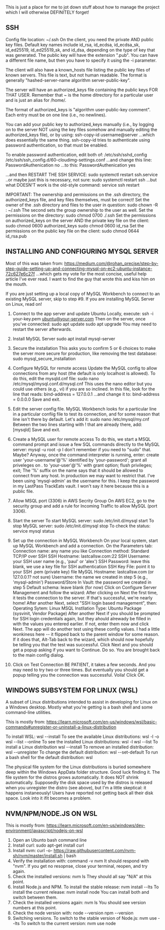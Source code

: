 This is just a place for me to jot down stuff about how to manage the project
which I will otherwise DEFINITELY forget!

SSH
---
Config file location:
    ~/.ssh
On the client, you need the private AND public key files.
Default key names include id_rsa, id_ecdsa, id_ecdsa_sk, id_ed25519,
id_ed25519_sk, and id_dsa, depending on the type of key that was generated.
The public key will have the extension ".pub".  You can have a different
file name, but then you have to specify it using the -i parameter.

The client will also have a known_hosts file listing the public key
files of known servers.  This file is text, but not human readable.
The format is generally "hashed-server-name algorithm server-public-key".

The server will have an authorized_keys file containing the public
keys FOR THAT USER.  Remember that ~ is the home ditrectory for a
particular user and is just an alias for /home/<username>.

The format of authorized_keys is "algorithm user-public-key comment".
Each entry must be on one line (i.e., no newlines).

You can add your public key to authorized_keys manually (i.e., 
by logging on to the server NOT using the key files somehow and
manually editing the authorized_keys file), or by using:
    ssh-copy-id username@server
...which does essentially the same thing.  ssh-copy-id tries to
authenticate using password authentication, so that must be enabled.

To enable password authentication, edit both of:
    /etc/ssh/sshd_config
    /etc/ssh/ssh_config.d/60-cloudimg-settings.conf
...and change this line:
    PasswordAuthenication no
...to this:
    PasswordAuthenication yes

...and then RESTART THE SSH SERVICE:
    sudo systemctl restart ssh.service
..or maybe just this is necessary, not sure:
    sudo systemctl restart ssh
...but what DOESN'T work is the old-style command:
    service ssh restart

IMPORTANT: The ownership and permissions on the .ssh directory, the
authorized_keys file, and key files themselves, must be correct!
Set the owner of the .ssh directory and files to the user in question:
    sudo chown -R <username>:<username> ~/.ssh 
The second <username> sets the group ownership to the user as well.
Set the permissions on the directory:
    sudo chmod 0700 ./.ssh
Set the permissions on authorized_keys on the server AND the private 
key file on the client:
    sudo chmod 0600 authorized_keys
    sudo chmod 0600 id_rsa
Set the permissions on the public key file on the client:
    sudo chmod 0644 id_rsa.pub


INSTALLING AND CONFIGURING MYSQL SERVER
---------------------------------------
Most of this was taken from:
https://medium.com/@rohan_precise/step-by-step-guide-setting-up-and-connecting-mysql-on-ec2-ubuntu-instance-72c627e6c27f
...which gets my vote for the most concise, useful help article I've ever read.
I want to find the guy that wrote this and kiss him on the mouth.

If you are just setting up a local copy of MySQL Workbench to connect to an
existing MySQL server, skip to step #9.
If you are installing MySQL Server on Linux, read on!

1. Connect to the app server and update Ubuntu
    Locally, execute:
        ssh -i your-key.pem ubuntu@your-server.com
    Then on the server, once you've connected:
        sudo apt update
        sudo apt upgrade
    You may need to restart the server afterwards.

2. Install MySQL Server
        sudo apt install mysql-server

3. Secure the installation
    This asks you to confirm 5 or 6 choices to make the server more secure for
    production, like removing the test database:
        sudo mysql_secure_installation

4. Configure MySQL for remote access
    Update the MySQL config to allow connections from any host (the default is
    only localhost is allowed).  To do this, edit the mysqld.cnf file:
        sudo nano /etc/mysql/mysql.conf.d/mysql.cnf
    This uses the nano editor but you could use others (e.g., vi) if you are
    so inclined.
    In this file, look for the line that reads:
        bind-address = 127.0.0.1
    ...and change it to:
        bind-address = 0.0.0.0
    Save and exit.

3. Edit the server config file.
    MySQL Workbench looks for a particular line in a particular confiig file to
    test its connection, and for some reason that line isn't there by default.
    Let's add it:
        sudo nano /etc/mysql/my.cnf
    Between the two lines starting with ! that are already there, add:
        [mysqld]
    Save and exit.

4. Create a MySQL user for remote access
    To do this, we start a MSQL command prompt and issue a few SQL commands
    directly to the MySQL server:
        mysql -u root -p
    I don't remember if you need to "sudo" that.  Maybe?
    Anyway, once the command interpreter is running, enter:
        create user 'your-username'@'%' identified by 'your-password';
        grant all priveleges on *.* to 'your-user'@'%' with grant option;
        flush privileges;
        exit;
    The '%' suffix on the name says that it should be allowed to connect
    from any host.  In production we may want to restrict that.
    I've been using 'mysql-admin' as the username for this.  I keep the password
    in my LastPass TrackEats vault.  I won't say it here because this is a
    public file.

7. Allow MSQL port (3306) in AWS Secrity Group
    On AWS EC2, go to the security group and add a rule for Incoming Traffic
    to allow MySQL (port 3306).

8. Start the server
    To start MySQL server:
        sudo /etc/init.d/mysql start
    To stop MySQL server:
        sudo /etc/init.d/mysql stop
    To check the status:
        service mysql status

9. Set up the connection in MySQL Workbench
    On your local system, start up MySQL Workbench and add a connection.  On the Parameters tab:
        Connection name: any name you like
        Connection method: Standard TCP/IP over SSH
        SSH Hostname: lastcallsw.com:22
        SSH Username: your SSH user name (e.g., 'paul' or 'alex')
        SSH Password: leave this blank, we use a key file for SSH authentication
        SSH Key File: point it to your SSH .pem (private key) file
        MySQL Hostname: lastcallsw.com (or 127.0.0.1?  not sure)
        Username: the name we created in step 5 (e.g., 'mysql-admin')
        Password/Store In Vault: the password we created in step 5
        Default schema: leave blank (for now)
    Click on Configure Server Management and follow the wizard:
        After clicking on Next the first time, it tests the connection to the server.
        If that's successful, we're nearly home!
        After another Next, select "SSH login based management", then:
            Operating Sytem: Linux
            MSQL Instllation Type: Ubuntu Package (sysvinit, Vendor Package)
        After another Next if you should be prompted for SSH login credentials
        again, but they ahould alrewady be filled in with the values you entered
        earlier.  If not, enter them now and click Next.
        The app will do another test using these config values.
        I had a little wonkiness here -- it flipped back to the parent window
        for some reason.  If it does that, Alt-Tab back to the wizard, which
        should now hopefully be telling you that the test was successful.
        Click Next and you should get a popup asking if you want to Continue.
        Do so.
        You are brought back to the main config dialog.

10. Click on Test Connection
    BE PATIENT, it takes a few seconds.  And you may need to try two or three
    times.  But eventually you should get a popup telling you the connection was
    successful.  Voila!  Click OK.


WINDOWS SUBSYSTEM FOR LINUX (WSL)
---------------------------------
A subset of Linux distributions intended to assist in developing for Linux on
a Windows desktop.  Mostly what you're getting is a bash shell and some
command-line utilities.

This is mostly from:
https://learn.microsoft.com/en-us/windows/wsl/basic-commands#unregister-or-uninstall-a-linux-distribution

To install WSL:
    wsl --install
To see the available Linux distributions:
    wsl -l -o
    wsl --list --online
To see the installed Linux distributions:
    wsl -l
    wsl --list
To install a Linux distribution
    wsl --install <distro-name>
To remove an installed distribution:
    wsl --unregister <distro-naem>
To change the default distribution:
    wsl --set-default <distro-name>
To run a bash shell for the default distribution:
    wsl

The physical file system for the Linux distributions is buried somewhere deep
within the Windows AppData folder structure.  Good luck finding it.
The file system for the distros grows automatically.  It does NOT shrink
automatically.
Supposedly the disk space used by the distros is released when you
unregister the distro (see above), but I'm a little skeptical: it happens
instaneously!  Users have reported not getting back all their disk space.
Look into it ifit becomes a problem.


NVM/NPM/NODE.JS ON WSL
----------------------
This is mostly from:
https://learn.microsoft.com/en-us/windows/dev-environment/javascript/nodejs-on-wsl

1. Open an Ubunto bash command line
2. Install curl:
        sudo apt-get install curl
3. Install nvm:
    curl -o- https://raw.githubusercontent.com/nvm-sh/nvm/master/install.sh | bash
4. Verify the installation with:
        command -v nvm
    It should respond with "nvm".
    If you get no resopnse, close your terminal, reopen, and try again.
5. Check the installed versions:
        nvm ls
    They should all say "N/A" at this point.
6. Install Node.js and NPM.
    To install the stable release:
        nvm install --lts
    To install the current release:
        nvm install node
    You can install both and switch between them.
7. Check the installed versions again:
        nvm ls
    You should see version numbers at this point.
8. Check the node version with:
        node --version
        npm --version
9. Switching versions.
    To switch to the stable version of Node.js:
        nvm use --lts
    To switch to the current version:
        nvm use node

